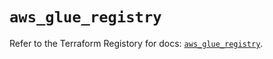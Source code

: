 # `aws_glue_registry`

Refer to the Terraform Registory for docs: [`aws_glue_registry`](https://registry.terraform.io/providers/hashicorp/aws/5.15.0/docs/resources/glue_registry).
